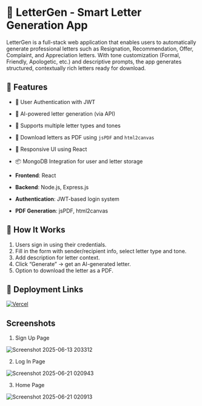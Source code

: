 # 📨 LetterGen - Smart Letter Generation App

LetterGen is a full-stack web application that enables users to automatically generate professional letters such as Resignation, Recommendation, Offer, Complaint, and Appreciation letters. With tone customization (Formal, Friendly, Apologetic, etc.) and descriptive prompts, the app generates structured, contextually rich letters ready for download.

## 🚀 Features
- 🔐 User Authentication with JWT
- 🧠 AI-powered letter generation (via API)
- 🎯 Supports multiple letter types and tones
- 📄 Download letters as PDF using `jsPDF` and `html2canvas`
- 🎨 Responsive UI using React
- 📦 MongoDB Integration for user and letter storage

- **Frontend**: React
- **Backend**: Node.js, Express.js
- **Authentication**: JWT-based login system
- **PDF Generation**: jsPDF, html2canvas

## 📌 How It Works
1. Users sign in using their credentials.
2. Fill in the form with sender/recipient info, select letter type and tone.
3. Add description for letter context.
4. Click “Generate” → get an AI-generated letter.
5. Option to download the letter as a PDF.

## 🚀 Deployment Links
[![Vercel](https://vercelbadge.vercel.app/api/aakritisukumar/LetterGen)](https://letter-gen-neon.vercel.app/home)

## Screenshots

 1. Sign Up Page

![Screenshot 2025-06-13 203312](https://github.com/user-attachments/assets/ce1d5c7a-8dff-40ea-9b92-6303bb04890c)

2. Log In Page

![Screenshot 2025-06-21 020943](https://github.com/user-attachments/assets/456506a6-c00d-4037-a127-09e95a8fd5a0)

3. Home Page

![Screenshot 2025-06-21 020913](https://github.com/user-attachments/assets/e7fb1138-3a2e-4478-9bb3-9aedfd893462)



